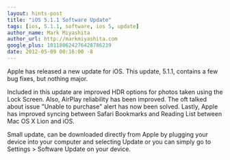 ```yaml
---
layout: hints-post
title: "iOS 5.1.1 Software Update"
tags: [ios, 5.1.1, software, ios 5, update]
author_name: Mark Miyashita
author_url: http://markmiyashita.com
google_plus: 101180624276428786239
date: 2012-05-09 00:16:00 -8
---
```


Apple has released a new update for iOS. This update, 5.1.1, contains a few bug fixes, but nothing major. 

Included in this update are improved HDR options for photos taken using the Lock Screen. Also, AirPlay reliability has been improved. The oft talked about issue "Unable to purchase" alert has now been solved. Lastly, Apple has improved syncing between Safari Bookmarks and Reading List between Mac OS X Lion and iOS.

Small update, can be downloaded directly from Apple by plugging your device into your computer and selecting Update or you can simply go to Settings > Software Update on your device.